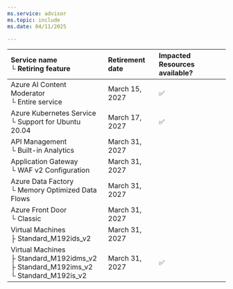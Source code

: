 ```yaml
---
ms.service: advisor
ms.topic: include
ms.date: 04/11/2025

---
```


| Service name <br />&#9492; Retiring feature | Retirement date | Impacted Resources available? |
|:--- |:--- |:--- |
| Azure AI Content Moderator <br />&#9492; Entire service | March 15, 2027 | :white_check_mark: |
| Azure Kubernetes Service <br />&#9492; Support for Ubuntu 20.04 | March 17, 2027 | :white_check_mark: |
| API Management <br />&#9492; Built-in Analytics | March 31, 2027 |  |
| Application Gateway <br />&#9492; WAF v2 Configuration | March 31, 2027 |  |
| Azure Data Factory <br />&#9492; Memory Optimized Data Flows | March 31, 2027 |  |
| Azure Front Door <br />&#9492; Classic | March 31, 2027 |  |
| Virtual Machines <br />&#9500; Standard_M192ids_v2 | March 31, 2027 |  |
| Virtual Machines <br />&#9500; Standard_M192idms_v2 <br />&#9500; Standard_M192ims_v2 <br />&#9492; Standard_M192is_v2 | March 31, 2027 | :white_check_mark: |
